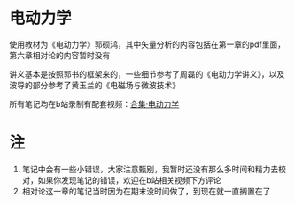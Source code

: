 # 电动力学

使用教材为《电动力学》郭硕鸿，其中矢量分析的内容包括在第一章的pdf里面，第六章相对论的内容暂时没有

讲义基本是按照郭书的框架来的，一些细节参考了周磊的《电动力学讲义》，以及波导的部分参考了黄玉兰的《电磁场与微波技术》

所有笔记均在b站录制有配套视频：[合集·电动力学](https://space.bilibili.com/3546387746654749/channel/collectiondetail?sid=2498821)

# 注

1. 笔记中会有一些小错误，大家注意甄别，我暂时还没有那么多时间和精力去校对，如果你发现笔记的错误，欢迎在b站相关视频下方评论
2. 相对论这一章的笔记当时因为在期末没时间做了，到现在就一直搁置在了